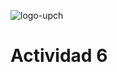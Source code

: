 ![logo-upch](https://github.com/EnriqueUPCH/DatosyredesRepo/assets/117322038/a91ea453-8e7c-4567-a300-1492f2435a93)

# Actividad 6

